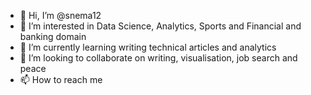 - 👋 Hi, I’m @snema12
- 👀 I’m interested in Data Science, Analytics, Sports and Financial and banking domain
- 🌱 I’m currently learning writing technical articles and analytics
- 💞️ I’m looking to collaborate on writing, visualisation, job search and peace
- 📫 How to reach me 

<!---
snema12/snema12 is a ✨ special ✨ repository because its `README.md` (this file) appears on your GitHub profile.
You can click the Preview link to take a look at your changes.
--->
